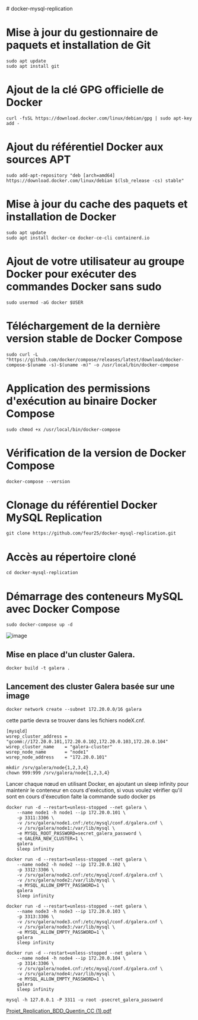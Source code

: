 ﻿﻿﻿﻿﻿# docker-mysql-replication
# Mise à jour du gestionnaire de paquets et installation de Git
    sudo apt update
    sudo apt install git

# Ajout de la clé GPG officielle de Docker
    curl -fsSL https://download.docker.com/linux/debian/gpg | sudo apt-key add -

# Ajout du référentiel Docker aux sources APT
    sudo add-apt-repository "deb [arch=amd64] https://download.docker.com/linux/debian $(lsb_release -cs) stable"

# Mise à jour du cache des paquets et installation de Docker
    sudo apt update
    sudo apt install docker-ce docker-ce-cli containerd.io

# Ajout de votre utilisateur au groupe Docker pour exécuter des commandes Docker sans sudo
    sudo usermod -aG docker $USER

# Téléchargement de la dernière version stable de Docker Compose
    sudo curl -L "https://github.com/docker/compose/releases/latest/download/docker-compose-$(uname -s)-$(uname -m)" -o /usr/local/bin/docker-compose

# Application des permissions d'exécution au binaire Docker Compose
    sudo chmod +x /usr/local/bin/docker-compose

# Vérification de la version de Docker Compose
    docker-compose --version

# Clonage du référentiel Docker MySQL Replication
    git clone https://github.com/feur25/docker-mysql-replication.git

# Accès au répertoire cloné
    cd docker-mysql-replication

# Démarrage des conteneurs MySQL avec Docker Compose
    sudo docker-compose up -d

![image](https://github.com/feur25/docker-mysql-replication/assets/39668417/4db8a1f6-60fd-4b82-a041-be7c46d9f947)

Mise en place d'un cluster Galera. 
-------------------------

    docker build -t galera .

Lancement des cluster Galera basée sur une image
---------------------------------------


	docker network create --subnet 172.20.0.0/16 galera

cette partie devra se trouver dans les fichiers nodeX.cnf.

	[mysqld]
	wsrep_cluster_address = "gcomm://172.20.0.101,172.20.0.102,172.20.0.103,172.20.0.104"
	wsrep_cluster_name    = "galera-cluster"
	wsrep_node_name       = "node1"
	wsrep_node_address    = "172.20.0.101"

	mkdir /srv/galera/node{1,2,3,4}
	chown 999:999 /srv/galera/node{1,2,3,4}
 
Lancer chaque nœud en utilisant Docker, en ajoutant un sleep infinity pour maintenir le conteneur en cours d'exécution, si vous voulez vérifier qu'il sont en cours d'éxecution faite la commande sudo docker ps

	docker run -d --restart=unless-stopped --net galera \
		--name node1 -h node1 --ip 172.20.0.101 \
		-p 3311:3306 \
		-v /srv/galera/node1.cnf:/etc/mysql/conf.d/galera.cnf \
		-v /srv/galera/node1:/var/lib/mysql \
		-e MYSQL_ROOT_PASSWORD=secret_galera_password \
		-e GALERA_NEW_CLUSTER=1 \
		galera
		sleep infinity
  
	docker run -d --restart=unless-stopped --net galera \
		--name node2 -h node2 --ip 172.20.0.102 \
		-p 3312:3306 \
		-v /srv/galera/node2.cnf:/etc/mysql/conf.d/galera.cnf \
		-v /srv/galera/node2:/var/lib/mysql \
		-e MYSQL_ALLOW_EMPTY_PASSWORD=1 \
		galera
  		sleep infinity
	
	docker run -d --restart=unless-stopped --net galera \
		--name node3 -h node3 --ip 172.20.0.103 \
		-p 3313:3306 \
		-v /srv/galera/node3.cnf:/etc/mysql/conf.d/galera.cnf \
		-v /srv/galera/node3:/var/lib/mysql \
		-e MYSQL_ALLOW_EMPTY_PASSWORD=1 \
		galera
		sleep infinity
  
  	docker run -d --restart=unless-stopped --net galera \
		--name node4 -h node4 --ip 172.20.0.104 \
		-p 3314:3306 \
		-v /srv/galera/node4.cnf:/etc/mysql/conf.d/galera.cnf \
		-v /srv/galera/node4:/var/lib/mysql \
		-e MYSQL_ALLOW_EMPTY_PASSWORD=1 \
		galera
		sleep infinity

	mysql -h 127.0.0.1 -P 3311 -u root -psecret_galera_password
[Projet_Replication_BDD_Quentin_CC (1).pdf](https://github.com/feur25/docker-mysql-replication/files/14692649/Projet_Replication_BDD_Quentin_CC.1.pdf)

